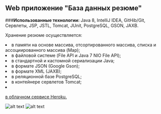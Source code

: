 Web приложениe "База данных резюме"
-----------------------------------

###**Использованные технологии:**
Java 8, 
IntelliJ IDEA, GitHib/Git, Сервлеты, JSP, JSTL, Tomcat, JUnit, PostgreSQL, GSON, JAXB.

Хранение резюме осуществляется:
<li> в памяти на основе массива, отсортированного массива, списка и ассоциированного массива (Map);
<li> в файловой системе (File API и Java 7 NIO File API);
<li> в стандартной и кастомной сериализации Java;
<li> в формате JSON (Google Gson);
<li>в формате XML (JAXB);
<li> в реляционной базе PostgreSQL;
<li> в контейнере сервлетов Tomcat;
<li>

[в облачном сервисе Heroku.](https://resumeswebapp.herokuapp.com)

![alt text](readme_img/main.jpg)
![alt text](readme_img/myPage.jpg)